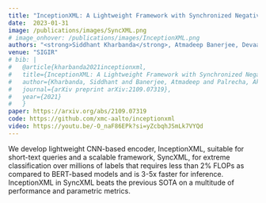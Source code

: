 ```yaml
---
title: "InceptionXML: A Lightweight Framework with Synchronized Negative Sampling for Short Text Extreme Classification"
date:  2023-01-31
image: /publications/images/SyncXML.png
# image_onhover: /publications/images/InceptionXML.png
authors: "<strong>Siddhant Kharbanda</strong>, Atmadeep Banerjee, Devaansh Gupta, Akash Palrecha, Rohit Babbar"
venue: "SIGIR"
# bib: |
#   @article{kharbanda2021inceptionxml,
#   title={InceptionXML: A Lightweight Framework with Synchronized Negative Sampling for Short Text Extreme Classification},
#   author={Kharbanda, Siddhant and Banerjee, Atmadeep and Palrecha, Akash and Gupta, Devaansh and Babbar, Rohit},
#   journal={arXiv preprint arXiv:2109.07319},
#   year={2021}
#   }
paper: https://arxiv.org/abs/2109.07319
code: https://github.com/xmc-aalto/inceptionxml
video: https://youtu.be/-O_naF86EPk?si=yZcbqhJSmLk7VYQd
---
```

We develop lightweight CNN-based encoder, InceptionXML, suitable for short-text queries and a scalable framework, SyncXML, for extreme classification over millions of labels that requires less than 2% FLOPs as compared to BERT-based models and is 3-5x faster for inference. InceptionXML in SyncXML beats the previous SOTA on a multitude of performance and parametric metrics.